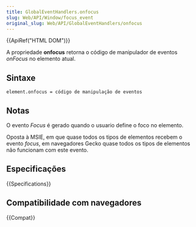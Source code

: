```yaml
---
title: GlobalEventHandlers.onfocus
slug: Web/API/Window/focus_event
original_slug: Web/API/GlobalEventHandlers/onfocus
---
```


{{ApiRef("HTML DOM")}}

A propriedade **onfocus** retorna o código de manipulador de eventos _onFocus_ no elemento atual.

## Sintaxe

```
element.onfocus = código de manipulação de eventos
```

## Notas

O evento _Focus_ é gerado quando o usuario define o foco no elemento.

Oposta à MSIE, em que quase todos os tipos de elementos recebem o evento _focus_, em navegadores Gecko quase todos os tipos de elementos não funcionam com este evento.

## Especificações

{{Specifications}}

## Compatibilidade com navegadores

{{Compat}}

